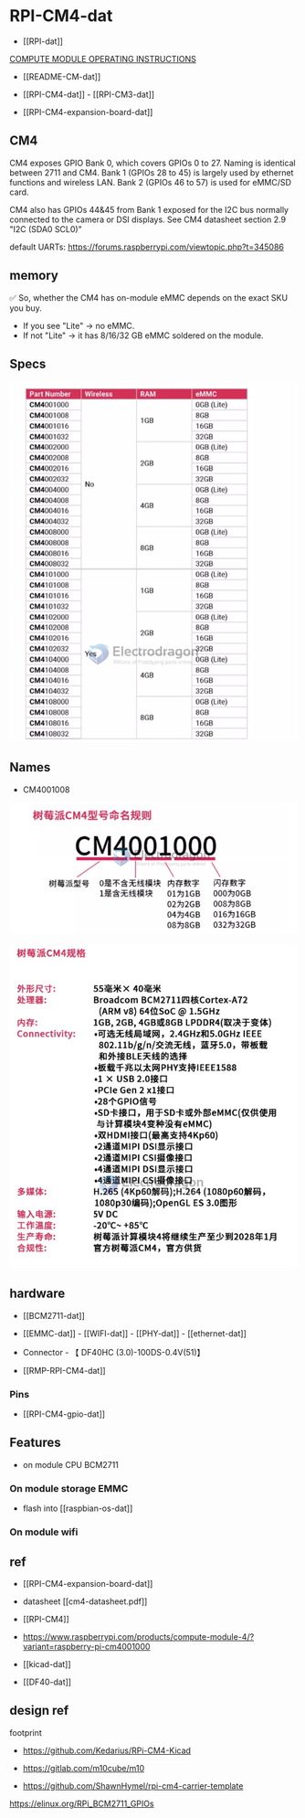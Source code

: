 

# RPI-CM4-dat

- [[RPI-dat]]

[COMPUTE MODULE OPERATING INSTRUCTIONS](https://www.farnell.com/datasheets/1830506.pdf)

- [[README-CM-dat]]


- [[RPI-CM4-dat]] - [[RPI-CM3-dat]]

- [[RPI-CM4-expansion-board-dat]]

## CM4 

CM4 exposes GPIO Bank 0, which covers GPIOs 0 to 27. Naming is identical between 2711 and CM4.
Bank 1 (GPIOs 28 to 45) is largely used by ethernet functions and wireless LAN.
Bank 2 (GPIOs 46 to 57) is used for eMMC/SD card.

CM4 also has GPIOs 44&45 from Bank 1 exposed for the I2C bus normally connected to the camera or DSI displays. See CM4 datasheet section 2.9 "I2C (SDA0 SCL0)"


default UARTs: https://forums.raspberrypi.com/viewtopic.php?t=345086


## memory 

✅ So, whether the CM4 has on-module eMMC depends on the exact SKU you buy.

- If you see "Lite" → no eMMC.
- If not "Lite" → it has 8/16/32 GB eMMC soldered on the module.



## Specs 

![](2023-10-27-16-47-11.png)

## Names 

- CM4001008

![](2023-10-27-16-47-35.png)

![](2023-10-27-16-46-54.png)



## hardware 

- [[BCM2711-dat]]

- [[EMMC-dat]] - [[WIFI-dat]] - [[PHY-dat]] - [[ethernet-dat]]

- Connector - 【 DF40HC (3.0)-100DS-0.4V(51)】

- [[RMP-RPI-CM4-dat]]

### Pins 

- [[RPI-CM4-gpio-dat]]


## Features 

- on module CPU BCM2711 

### On module storage EMMC 

- flash into [[raspbian-os-dat]]

### On module wifi 

## ref 

- [[RPI-CM4-expansion-board-dat]]

- datasheet [[cm4-datasheet.pdf]]

- [[RPI-CM4]]

- https://www.raspberrypi.com/products/compute-module-4/?variant=raspberry-pi-cm4001000

- [[kicad-dat]]

- [[DF40-dat]]


## design ref 

footprint 

- https://github.com/Kedarius/RPi-CM4-Kicad

- https://gitlab.com/m10cube/m10

- https://github.com/ShawnHymel/rpi-cm4-carrier-template


https://elinux.org/RPi_BCM2711_GPIOs